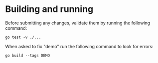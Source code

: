 # Building and running

Before submitting any changes, validate them by running the following command:

```
go test -v ./...
```

When asked to fix "demo" run the following command to look for errors:

```
go build --tags DEMO
```
